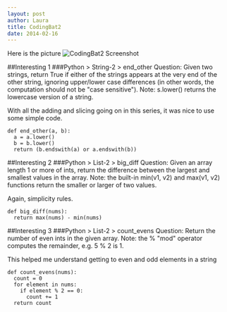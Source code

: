 ```yaml
---
layout: post
author: Laura
title: CodingBat2
date: 2014-02-16
---
```


Here is the picture
![CodingBat2 Screenshot](http://puu.sh/6Z2b3.png "CodingBat2")

##Interesting 1
###Python > String-2 > end_other 
Question: Given two strings, return True if either of the strings appears at the very end of the other string, ignoring upper/lower case differences (in other words, the computation should not be "case sensitive"). Note: s.lower() returns the lowercase version of a string. 

With all the adding and slicing going on in this series, it was nice to use some simple code.
```
def end_other(a, b):
  a = a.lower()
  b = b.lower()
  return (b.endswith(a) or a.endswith(b))
```

##Interesting 2
###Python > List-2 > big_diff 
Question: Given an array length 1 or more of ints, return the difference between the largest and smallest values in the array. Note: the built-in min(v1, v2) and max(v1, v2) functions return the smaller or larger of two values. 

Again, simplicity rules.
```
def big_diff(nums):
  return max(nums) - min(nums)
```

##Interesting 3
###Python > List-2 > count_evens 
Question: Return the number of even ints in the given array. Note: the % "mod" operator computes the remainder, e.g. 5 % 2 is 1. 

This helped me understand getting to even and odd elements in a string
```
def count_evens(nums):
  count = 0
  for element in nums:
    if element % 2 == 0:
      count += 1
  return count
  ```

